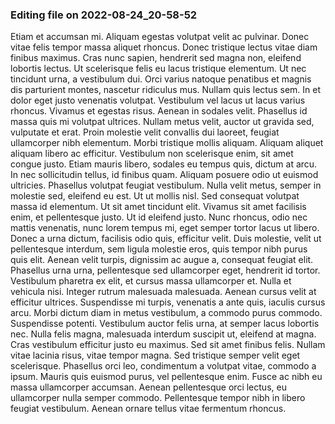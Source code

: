 

### Editing file on 2022-08-24_20-58-52

Etiam et accumsan mi. Aliquam egestas volutpat velit ac pulvinar. Donec vitae felis tempor massa aliquet rhoncus. Donec tristique lectus vitae diam finibus maximus. Cras nunc sapien, hendrerit sed magna non, eleifend lobortis lectus. Ut scelerisque felis eu lacus tristique elementum. Ut nec tincidunt urna, a vestibulum dui. Orci varius natoque penatibus et magnis dis parturient montes, nascetur ridiculus mus. Nullam quis lectus sem. In et dolor eget justo venenatis volutpat. Vestibulum vel lacus ut lacus varius rhoncus. Vivamus et egestas risus.
Aenean in sodales velit. Phasellus id massa quis mi volutpat ultrices. Nullam metus velit, auctor ut gravida sed, vulputate et erat. Proin molestie velit convallis dui laoreet, feugiat ullamcorper nibh elementum. Morbi tristique mollis aliquam. Aliquam aliquet aliquam libero ac efficitur. Vestibulum non scelerisque enim, sit amet congue justo. Etiam mauris libero, sodales eu tempus quis, dictum at arcu. In nec sollicitudin tellus, id finibus quam. Aliquam posuere odio ut euismod ultricies. Phasellus volutpat feugiat vestibulum. Nulla velit metus, semper in molestie sed, eleifend eu est. Ut ut mollis nisl. Sed consequat volutpat massa id elementum. Ut sit amet tincidunt elit. Vivamus sit amet facilisis enim, et pellentesque justo.
Ut id eleifend justo. Nunc rhoncus, odio nec mattis venenatis, nunc lorem tempus mi, eget semper tortor lacus ut libero. Donec a urna dictum, facilisis odio quis, efficitur velit. Duis molestie, velit ut pellentesque interdum, sem ligula molestie eros, quis tempor nibh purus quis elit. Aenean velit turpis, dignissim ac augue a, consequat feugiat elit. Phasellus urna urna, pellentesque sed ullamcorper eget, hendrerit id tortor. Vestibulum pharetra ex elit, et cursus massa ullamcorper et. Nulla et vehicula nisi. Integer rutrum malesuada malesuada.
Aenean cursus velit at efficitur ultrices. Suspendisse mi turpis, venenatis a ante quis, iaculis cursus arcu. Morbi dictum diam in metus vestibulum, a commodo purus commodo. Suspendisse potenti. Vestibulum auctor felis urna, at semper lacus lobortis nec. Nulla felis magna, malesuada interdum suscipit ut, eleifend at magna. Cras vestibulum efficitur justo eu maximus. Sed sit amet finibus felis. Nullam vitae lacinia risus, vitae tempor magna. Sed tristique semper velit eget scelerisque. Phasellus orci leo, condimentum a volutpat vitae, commodo a ipsum. Mauris quis euismod purus, vel pellentesque enim. Fusce ac nibh eu massa ullamcorper accumsan. Aenean pellentesque orci lectus, eu ullamcorper nulla semper commodo. Pellentesque tempor nibh in libero feugiat vestibulum. Aenean ornare tellus vitae fermentum rhoncus.


